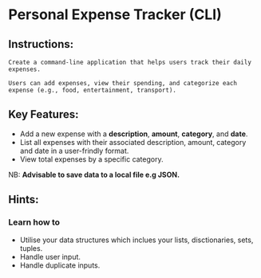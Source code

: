# Personal Expense Tracker (CLI)

## Instructions:

```
Create a command-line application that helps users track their daily expenses.

Users can add expenses, view their spending, and categorize each expense (e.g., food, entertainment, transport).

```

## Key Features:

- Add a new expense with a **description**, **amount**, **category**, and **date**.
- List all expenses with their associated description, amount, category and date in a user-frindly format.
- View total expenses by a specific category.

NB: **Advisable to save data to a local file e.g JSON.**

## Hints:

### Learn how to

- Utilise your data structures which inclues your lists, disctionaries, sets, tuples.
- Handle user input.
- Handle duplicate inputs.
